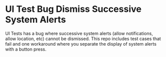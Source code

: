 # UI Test Bug Dismiss Successive System Alerts
UI Tests has a bug where successive system alerts (allow notifications, allow location, etc) cannot be dismissed. This repo includes test cases that fail and one workaround where you separate the display of system alerts with a button press.
